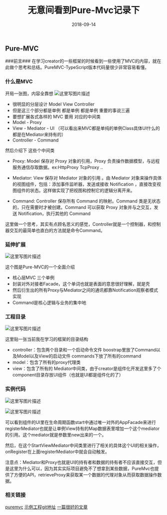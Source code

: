 ﻿---
layout: post
categories: 'architecture'
title: '无意间看到Pure-Mvc记录下'
date: 2018-09-14
---


## Pure-MVC ##
###前言###
   在学习creator的一些框架的时候看到一些使用了MVC的内容，就在此做个思考和总结。PureMVC-TypeScript版本代码量很少非常容易看懂。
   
### 什么是MVC ###

开局一张图，内容全靠想
![这里写图片描述](/images/mvc/puremvc1.png)

 * 很明显的分层设计 Model View Controller
 * 但是这三个部分都是单例 都是单例 都是单例 重要的事说三遍
 * 要想扩展各式各样的 MVC 要用 对应的中间类
 * Model - Proxy 
 * View - Mediator - UI （可以看出来MVC都是单纯的单例Class具体UI什么的都是在Mediator来持有的）
 * Controller - Command
 
 然后介绍下 这些个中间类
 
 * Proxy: Model 保存对 Proxy 对象的引用，Proxy 负责操作数据模型，与远程服务通信存取数据。ex:HttpProxy TcpProxy ..
 
 * Mediator: View 保存对 Mediator 对象的引用 。由 Mediator 对象来操作具体的视图组件，包括：添加事件监听器，发送或接收 Notification ，直接改变视图组件的状态。这样做实现了把视图和控制它的逻辑分离开来。
 
 * Command: Controller 保存所有 Command 的映射。Command 类是无状态的，只在需要时才被创建。Command 可以获取 Proxy 对象并与之交互，发送 Notification，执行其他的 Command
 
 这里做一个思考，其实有点顾名思义的感觉，Controller就是一个控制器，和控制器交互的最简单也直白的方法就是命令Command。 

### 延伸扩展 ###
![这里写图片描述](/images/mvc/puremvc2.png)

这个图是Pure-MVC的一个全面介绍
* 核心层MVC 三个单例
* 封装对外对接者Facade，这个单词也就是表面的意思很好理解，就是壳
* 然后衍生出的所有Proxy与Mediator之间的通讯都靠Notification观察者模式实现
* Command是核心逻辑与业务的集中地

### 工程目录 ###
![这里写图片描述](/images/mvc/puremvc3.png)

这里贴一张当前我在学习的框架的目录结构

* controller：包含两个目录和一个启动命令文件 boostrap里放了Command以及Model以及View的启动文件 commands下放了所有的command
* model：包含了所有的proxy代理类
* view：包含了所有的 Mediator中间类，由于creator是组件化开发这里多了个component目录存放UI组件（也就是UI都是组件化的了）

### 实例代码 ###
![这里写图片描述](/images/mvc/puremvc4.png)

![这里写图片描述](/images/mvc/puremvc5.png)

可以看到组件的UI里在生命周期函数start中通过唯一对外的AppFacade来进行registerMediator也就是让单例View持有的Map数据表里增加一个这个mediator的引用。这个mediator就是参数里new出来的一个。

然后，在这个StartViewMediator中间类里进行了相关的具体这个UI的相关操作，onRegister在上面registerMediator中就会自动触发。

注意点：Mediator和Proxy也就是UI的持有者和数据的持有者不应该直接交互，但是这里为什么可以，因为其实实际项目避免不了想拿到某些数据，PureMvc也提供了方便的API，retrieveProxy来获取某一个数据的代理对象从而获取数据操作数据。

### 相关链接 ###
  [puremvc](http://puremvc.org/)
  [示例工程git地址](https://github.com/Ander456/skynet-cocos-creator-client)
  [一篇很好的文章](http://m.gad.qq.com/#/article/detail/287236)

